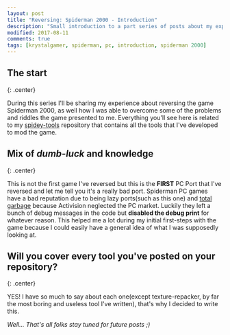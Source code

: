 ```yaml
---
layout: post
title: "Reversing: Spiderman 2000 - Introduction"
description: "Small introduction to a part series of posts about my experience with Spiderman 2000 (PC Version)"
modified: 2017-08-11
comments: true
tags: [krystalgamer, spiderman, pc, introduction, spiderman 2000]
---
```


## The start
{: .center}

During this series I'll be sharing my experience about reversing the game Spiderman 2000, as well how I was able to overcome some of the problems and riddles the game presented to me. Everything you'll see here is related to my [spidey-tools](http://www.github.com/krystalgamer/spidey-tools) repository that contains all the tools that I've developed to mod the game.


## Mix of *dumb-luck* and knowledge
{: .center}

This is not the first game I've reversed but this is the **FIRST** PC Port that I've reversed and let me tell you it's a really bad port. Spiderman PC games have a bad reputation due to being lazy ports(such as this one) and [total garbage](https://www.youtube.com/watch?v=pOU6HVSL6a8) because Activision neglected the PC market. Luckily they left a bunch of debug messages in the code but **disabled the debug print** for whatever reason.
This helped me a lot during my initial first-steps with the game because I could easily have a general idea of what I was supposedly looking at.

## Will you cover every tool you've posted on your repository?
{: .center}

YES! I have so much to say about each one(except texture-repacker, by far the most boring and useless tool I've written), that's why I decided to write this.


*Well... That's all folks stay tuned for future posts ;)*
